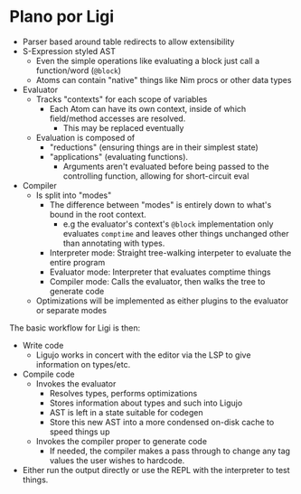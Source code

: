 # Plano por Ligi

- Parser based around table redirects to allow extensibility
- S-Expression styled AST
  - Even the simple operations like evaluating a block just call a function/word (`@block`)
  - Atoms can contain "native" things like Nim procs or other data types
- Evaluator
  - Tracks "contexts" for each scope of variables
    - Each Atom can have its own context, inside of which field/method accesses are resolved.
      - This may be replaced eventually
  - Evaluation is composed of 
    - "reductions" (ensuring things are in their simplest state)
    - "applications" (evaluating functions).
      - Arguments aren't evaluated before being passed to the controlling function, allowing
        for short-circuit eval
- Compiler
  - Is split into "modes"
    - The difference between "modes" is entirely down to what's bound in the root context.
      - e.g the evaluator's context's `@block` implementation only evaluates `comptime` and leaves
        other things unchanged other than annotating with types.
    - Interpreter mode: Straight tree-walking interpeter to evaluate the entire program
    - Evaluator mode: Interpreter that evaluates comptime things
    - Compiler mode: Calls the evaluator, then walks the tree to generate code
  - Optimizations will be implemented as either plugins to the evaluator or separate modes


The basic workflow for Ligi is then:

- Write code
  - Ligujo works in concert with the editor via the LSP to give information on types/etc.
- Compile code
  - Invokes the evaluator
    - Resolves types, performs optimizations
    - Stores information about types and such into Ligujo
    - AST is left in a state suitable for codegen
    - Store this new AST into a more condensed on-disk cache to speed things up
  - Invokes the compiler proper to generate code
    - If needed, the compiler makes a pass through to change any tag values the user wishes to hardcode.
- Either run the output directly or use the REPL with the interpreter to test things.
